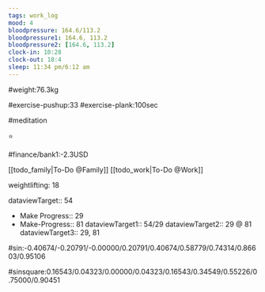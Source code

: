 ```yaml
---
tags: work_log
mood: 4
bloodpressure: 164.6/113.2
bloodpressure1: 164.6, 113.2
bloodpressure2: [164.6, 113.2]
clock-in: 10:28
clock-out: 18:4
sleep: 11:34 pm/6:12 am
---
```


#weight:76.3kg

#exercise-pushup:33
#exercise-plank:100sec

#meditation

⭐


#finance/bank1:-2.3USD

[[todo_family|To-Do @Family]]
[[todo_work|To-Do @Work]]


weightlifting: 18

dataviewTarget:: 54
- Make Progress:: 29
- Make-Progress:: 81
dataviewTarget1:: 54/29
dataviewTarget2:: 29 @ 81
dataviewTarget3:: 29, 81

#sin:-0.40674/-0.20791/-0.00000/0.20791/0.40674/0.58779/0.74314/0.86603/0.95106

#sinsquare:0.16543/0.04323/0.00000/0.04323/0.16543/0.34549/0.55226/0.75000/0.90451

